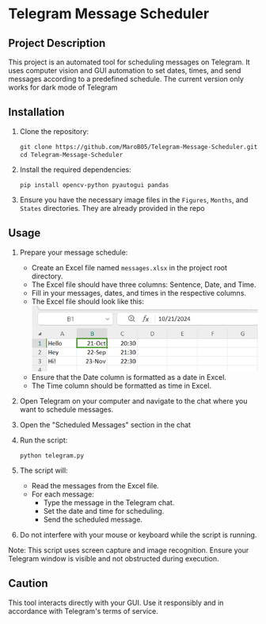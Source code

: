 # Telegram Message Scheduler

## Project Description
This project is an automated tool for scheduling messages on Telegram. It uses computer vision and GUI automation to set dates, times, and send messages according to a predefined schedule.
The current version only works for dark mode of Telegram
## Installation

1. Clone the repository:
   ```
   git clone https://github.com/MaroB05/Telegram-Message-Scheduler.git
   cd Telegram-Message-Scheduler
   ```

2. Install the required dependencies:
   ```
   pip install opencv-python pyautogui pandas 
   ```

3. Ensure you have the necessary image files in the `Figures`, `Months`, and `States` directories. They are already provided in the repo

## Usage

1. Prepare your message schedule:
   - Create an Excel file named `messages.xlsx` in the project root directory.
   - The Excel file should have three columns: Sentence, Date, and Time.
   - Fill in your messages, dates, and times in the respective columns.
   - The Excel file should look like this:
   ![Excel Sheet Example](Sheet.png)
   - Ensure that the Date column is formatted as a date in Excel.
   - The Time column should be formatted as time in Excel.


2. Open Telegram on your computer and navigate to the chat where you want to schedule messages.

3. Open the "Scheduled Messages" section in the chat

4. Run the script:
   ```
   python telegram.py
   ```

5. The script will:
   - Read the messages from the Excel file.
   - For each message:
     - Type the message in the Telegram chat.
     - Set the date and time for scheduling.
     - Send the scheduled message.

6. Do not interfere with your mouse or keyboard while the script is running.

Note: This script uses screen capture and image recognition. Ensure your Telegram window is visible and not obstructed during execution.

## Caution
This tool interacts directly with your GUI. Use it responsibly and in accordance with Telegram's terms of service.
